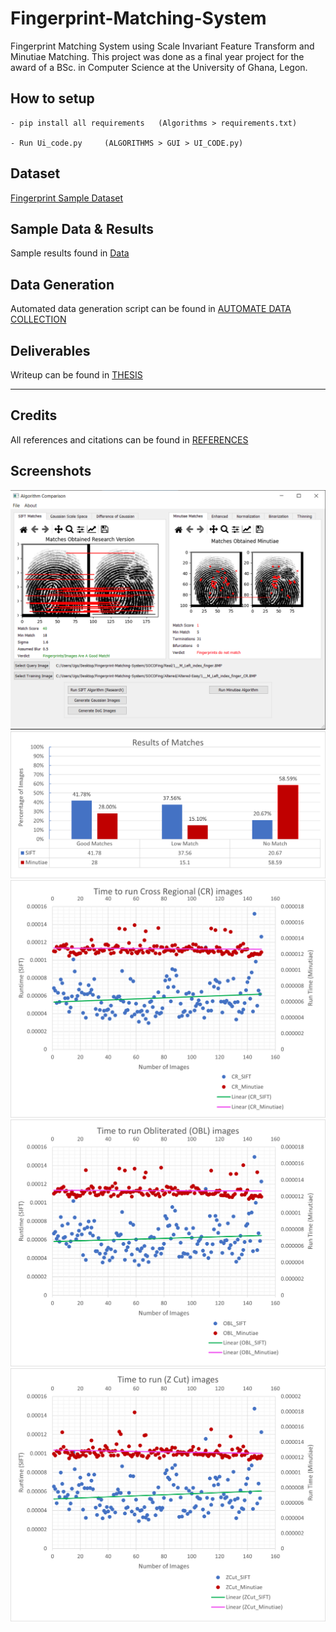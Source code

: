 # Fingerprint-Matching-System
 Fingerprint Matching System using Scale Invariant Feature Transform and Minutiae Matching. This project was done as a final year project for the award of a BSc. in Computer Science at the University of Ghana, Legon.

## How to setup
```
- pip install all requirements   (Algorithms > requirements.txt)

- Run Ui_code.py     (ALGORITHMS > GUI > UI_CODE.py)
```

## Dataset 
[Fingerprint Sample Dataset](https://www.kaggle.com/datasets/ruizgara/socofing)


## Sample Data & Results
Sample results found in [Data](https://github.com/Mini-Sylar/Fingerprint-Matching-System/tree/main/Algorithms/Data)

## Data Generation
Automated data generation script can be found in [AUTOMATE DATA COLLECTION](https://github.com/Mini-Sylar/Fingerprint-Matching-System/blob/main/Algorithms/GUI/CollectData.py)


## Deliverables
Writeup can be found in
[THESIS](https://github.com/Mini-Sylar/Fingerprint-Matching-System/tree/main/Deliverables)

<hr/>

## Credits
All references and citations can be found in [REFERENCES](https://github.com/Mini-Sylar/Fingerprint-Matching-System/blob/main/Deliverables/A%20Comparative%20Analysis%20of%20Fingerprint%20Matching%20Algorithms%20v.2.0.docx) 

## Screenshots
![image](./screenshots/screen1.png)
![image](./screenshots/Picture2.png)
![image](./screenshots/Picture3.png)
![image](./screenshots/Picture4.png)
![image](./screenshots/Picture5.png)
